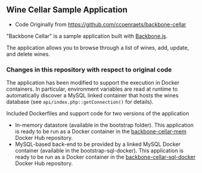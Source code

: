 ## Wine Cellar Sample Application
- Code Originally from https://github.com/ccoenraets/backbone-cellar

"Backbone Cellar" is a sample application built with [Backbone.js](http://documentcloud.github.com/backbone/).

The application allows you to browse through a list of wines, add, update, and delete wines.

### Changes in this repository with respect to original code
  The application has been modified to support the execution in Docker containers. In particular, environment variables are read at runtime to automatically discover a MySQL linked container that hosts the wines database (see ```api/index.php::getConnection()``` for details).

 Included Dockerfiles and support code for two versions of the application
   + In-memory datastore (available in the bootstrap folder). This application is ready to be run as a Docker container in the [backbone-cellar-mem](https://hub.docker.com/r/cursocloudaws/backbone-cellar-mem/) Docker Hub repository.
   + MySQL-based back-end to be provided by a linked MySQL Docker container (available in the bootstrap-sql-docker). This application is ready to be run as a Docker container in the [backbone-cellar-sql-docker](https://hub.docker.com/r/cursocloudaws/backbone-cellar-sql-docker/) Docker Hub repository.
